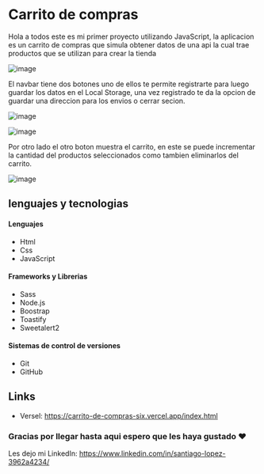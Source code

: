 # Carrito de compras
Hola a todos este es mi primer proyecto utilizando JavaScript, la aplicacion es un carrito de compras que simula obtener datos de una api la cual trae productos que se utilizan para crear la tienda

![image](https://github.com/LopezSantii/carritoDeCompras/assets/105465529/5739cd24-9152-4999-a097-ecd887f2c3cc)

El navbar tiene dos botones uno de ellos te permite registrarte para luego guardar los datos en el Local Storage, una vez registrado te da la opcion de guardar una direccion para los envios o cerrar secion.

![image](https://github.com/LopezSantii/carritoDeCompras/assets/105465529/2db7dfed-5855-4356-83b2-3a8d65a1d30e)


![image](https://github.com/LopezSantii/carritoDeCompras/assets/105465529/013aeab7-658b-4431-9c87-218dff0192f9)

Por otro lado el otro boton muestra el carrito, en este se puede incrementar la cantidad del productos seleccionados como tambien eliminarlos del carrito.

![image](https://github.com/LopezSantii/carritoDeCompras/assets/105465529/898ba742-687a-4cbe-945f-8aab0b8ca34e)


## lenguajes y tecnologias
#### Lenguajes
- Html
- Css
- JavaScript
#### Frameworks y Librerias
- Sass
- Node.js
- Boostrap
- Toastify
- Sweetalert2
#### Sistemas de control de versiones
- Git
- GitHub

## Links
- Versel: https://carrito-de-compras-six.vercel.app/index.html

### Gracias por llegar hasta aqui espero que les haya gustado ❤
Les dejo mi LinkedIn: https://www.linkedin.com/in/santiago-lopez-3962a4234/
